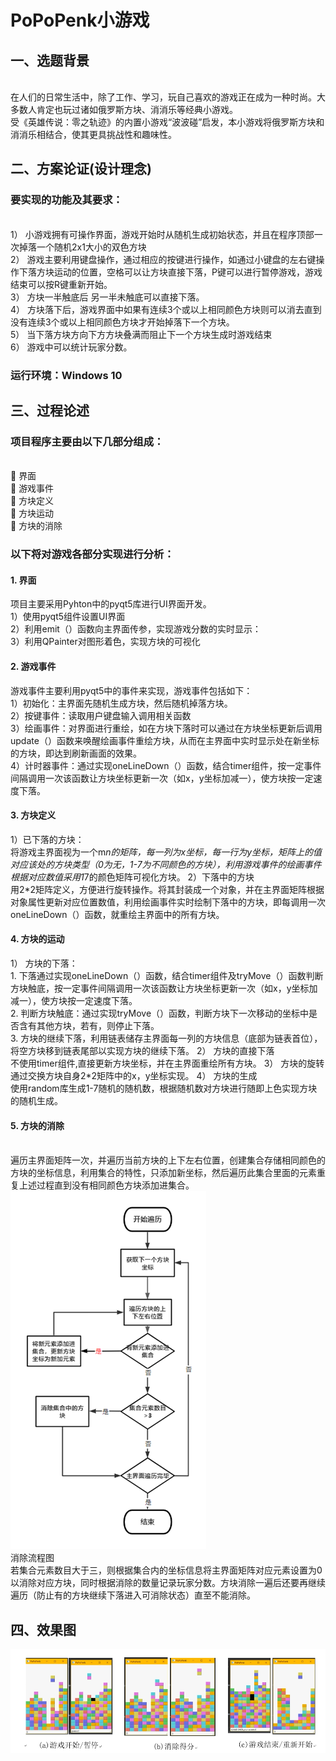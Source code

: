 # PoPoPenk小游戏
## 一、选题背景
<br />在人们的日常生活中，除了工作、学习，玩自己喜欢的游戏正在成为一种时尚。大多数人肯定也玩过诸如俄罗斯方块、消消乐等经典小游戏。
<br />受《英雄传说：零之轨迹》的内置小游戏“波波碰”启发，本小游戏将俄罗斯方块和消消乐相结合，使其更具挑战性和趣味性。
## 二、方案论证(设计理念) 
### 要实现的功能及其要求：
<br />1）	小游戏拥有可操作界面，游戏开始时从随机生成初始状态，并且在程序顶部一次掉落一个随机2x1大小的双色方块
<br />2）	游戏主要利用键盘操作，通过相应的按键进行操作，如通过小键盘的左右键操作下落方块运动的位置，空格可以让方块直接下落，P键可以进行暂停游戏，游戏结束可以按R键重新开始。
<br />3）	方块一半触底后 另一半未触底可以直接下落。
<br />4）	方块落下后，游戏界面中如果有连续3个或以上相同颜色方块则可以消去直到没有连续3个或以上相同颜色方块才开始掉落下一个方块。
<br />5）	当下落方块方向下方方块叠满而阻止下一个方块生成时游戏结束
<br />6）	游戏中可以统计玩家分数。
### 运行环境：Windows 10
## 三、过程论述
### 项目程序主要由以下几部分组成：
<br />	界面
<br />	游戏事件
<br />	方块定义
<br />	方块运动
<br />	方块的消除
### 以下将对游戏各部分实现进行分析：
#### 1.	界面
项目主要采用Pyhton中的pyqt5库进行UI界面开发。
<br />1）使用pyqt5组件设置UI界面
<br />2）利用emit（）函数向主界面传参，实现游戏分数的实时显示：
<br />3）利用QPainter对图形着色，实现方块的可视化
#### 2.	游戏事件
游戏事件主要利用pyqt5中的事件来实现，游戏事件包括如下：
<br />1）初始化：主界面先随机生成方块，然后随机掉落方块。
<br />2）按键事件：读取用户键盘输入调用相关函数
<br />3）绘画事件：对界面进行重绘，如在方块下落时可以通过在方块坐标更新后调用update（）函数来唤醒绘画事件重绘方块，从而在主界面中实时显示处在新坐标的方块，即达到刷新画面的效果。
<br />4）计时器事件：通过实现oneLineDown（）函数，结合timer组件，按一定事件间隔调用一次该函数让方块坐标更新一次（如x，y坐标加减一），使方块按一定速度下落。
#### 3.	方块定义
1）已下落的方块：
<br />将游戏主界面视为一个m*n的矩阵，每一列为x坐标，每一行为y坐标，矩阵上的值对应该处的方块类型（0为无，1-7为不同颜色的方块），利用游戏事件的绘画事件根据对应数值采用1*7的颜色矩阵可视化方块。
2）下落中的方块
<br />用2*2矩阵定义，方便进行旋转操作。将其封装成一个对象，并在主界面矩阵根据对象属性更新对应位置数值，利用绘画事件实时绘制下落中的方块，即每调用一次oneLineDown（）函数，就重绘主界面中的所有方块。
#### 4.	方块的运动
1）	方块的下落：
<br />1.	下落通过实现oneLineDown（）函数，结合timer组件及tryMove（）函数判断方块触底，按一定事件间隔调用一次该函数让方块坐标更新一次（如x，y坐标加减一），使方块按一定速度下落。
<br />2.	判断方块触底：通过实现tryMove（）函数，判断方块下一次移动的坐标中是否含有其他方块，若有，则停止下落。
<br />3.	方块的继续下落，利用链表储存主界面每一列的方块信息（底部为链表首位），将空方块移到链表尾部以实现方块的继续下落。
2）	方块的直接下落
<br />不使用timer组件,直接更新方块坐标，并在主界面重绘所有方块。
3）	方块的旋转
<br />通过交换方块自身2*2矩阵中的x，y坐标实现。
4）	方块的生成
<br />使用random库生成1-7随机的随机数，根据随机数对方块进行随即上色实现方块的随机生成。
#### 5.	方块的消除
<br /> 遍历主界面矩阵一次，并遍历当前方块的上下左右位置，创建集合存储相同颜色的方块的坐标信息，利用集合的特性，只添加新坐标，然后遍历此集合里面的元素重复上述过程直到没有相同颜色方块添加进集合。
<br />![alt text](image-1.png)
<br /> 消除流程图
<br /> 若集合元素数目大于三，则根据集合内的坐标信息将主界面矩阵对应元素设置为0以消除对应方块，同时根据消除的数量记录玩家分数。方块消除一遍后还要再继续遍历（防止有的方块继续下落进入可消除状态）直至不能消除。
## 四、效果图
![alt text](image-2.png)
